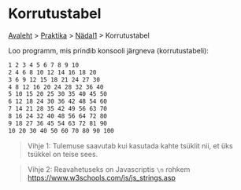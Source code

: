 # Korrutustabel
[Avaleht](../../../README.md) > [Praktika](../../README.md) > [Nädal1](../README.md) > Korrutustabel 


Loo programm, mis prindib konsooli järgneva (korrutustabeli):  

```bash
1 2 3 4 5 6 7 8 9 10 
2 4 6 8 10 12 14 16 18 20 
3 6 9 12 15 18 21 24 27 30 
4 8 12 16 20 24 28 32 36 40 
5 10 15 20 25 30 35 40 45 50 
6 12 18 24 30 36 42 48 54 60 
7 14 21 28 35 42 49 56 63 70 
8 16 24 32 40 48 56 64 72 80 
9 18 27 36 45 54 63 72 81 90 
10 20 30 40 50 60 70 80 90 100 
```
 
> Vihje 1: Tulemuse saavutab kui kasutada kahte tsüklit nii, et üks tsükkel on teise sees.  

> Vihje 2: Reavahetuseks on Javascriptis `\n` rohkem https://www.w3schools.com/js/js_strings.asp  

